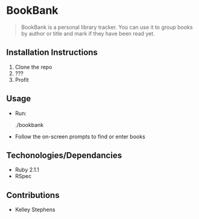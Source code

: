 # BookBank
> BookBank is a personal library tracker.
> You can use it to group books by author or title
> and mark if they have been read yet.

## Installation Instructions
1. Clone the repo
2. ???
3. Profit

## Usage
* Run:

    ./bookbank
* Follow the on-screen prompts to find or enter books

## Techonologies/Dependancies
* Ruby 2.1.1
* RSpec

## Contributions
* Kelley Stephens
